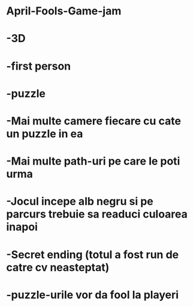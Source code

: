 # April-Fools-Game-jam
# -3D
# -first person
# -puzzle
# -Mai multe camere fiecare cu cate un puzzle in ea
# -Mai multe path-uri pe care le poti urma
# -Jocul incepe alb negru si pe parcurs trebuie sa readuci culoarea inapoi 
# -Secret ending (totul a fost run de catre cv neasteptat)
# -puzzle-urile vor da fool la playeri
